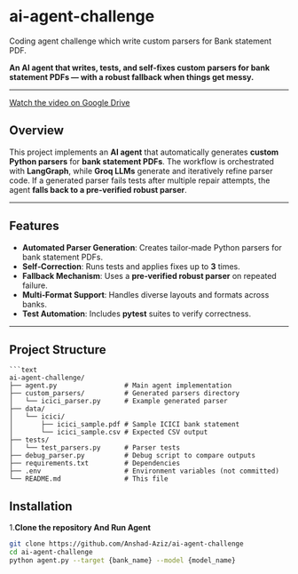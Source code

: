 # ai-agent-challenge
Coding agent challenge which write custom parsers for Bank statement PDF.

**An AI agent that writes, tests, and self-fixes custom parsers for bank statement PDFs — with a robust fallback when things get messy.**

---
[Watch the video on Google Drive](https://drive.google.com/file/d/1GSs94P0cYnqE1kSrK1uC3ayJiXjGiV7E/view?usp=sharing)

## Overview
This project implements an **AI agent** that automatically generates **custom Python parsers** for **bank statement PDFs**. The workflow is orchestrated with **LangGraph**, while **Groq LLMs** generate and iteratively refine parser code. If a generated parser fails tests after multiple repair attempts, the agent **falls back to a pre-verified robust parser**.

---

## Features
- **Automated Parser Generation**: Creates tailor‑made Python parsers for bank statement PDFs.
- **Self‑Correction**: Runs tests and applies fixes up to **3** times.
- **Fallback Mechanism**: Uses a **pre‑verified robust parser** on repeated failure.
- **Multi‑Format Support**: Handles diverse layouts and formats across banks.
- **Test Automation**: Includes **pytest** suites to verify correctness.

---

## Project Structure
    ```text
    ai-agent-challenge/
    ├── agent.py                 # Main agent implementation
    ├── custom_parsers/          # Generated parsers directory
    │   └── icici_parser.py      # Example generated parser
    ├── data/
    │   └── icici/
    │       ├── icici_sample.pdf # Sample ICICI bank statement
    │       └── icici_sample.csv # Expected CSV output
    ├── tests/
    │   └── test_parsers.py      # Parser tests
    ├── debug_parser.py          # Debug script to compare outputs
    ├── requirements.txt         # Dependencies
    ├── .env                     # Environment variables (not committed)
    └── README.md                # This file

## Installation
1.**Clone the repository And Run Agent**
  ```bash
  git clone https://github.com/Anshad-Aziz/ai-agent-challenge
  cd ai-agent-challenge
  python agent.py --target {bank_name} --model {model_name}

